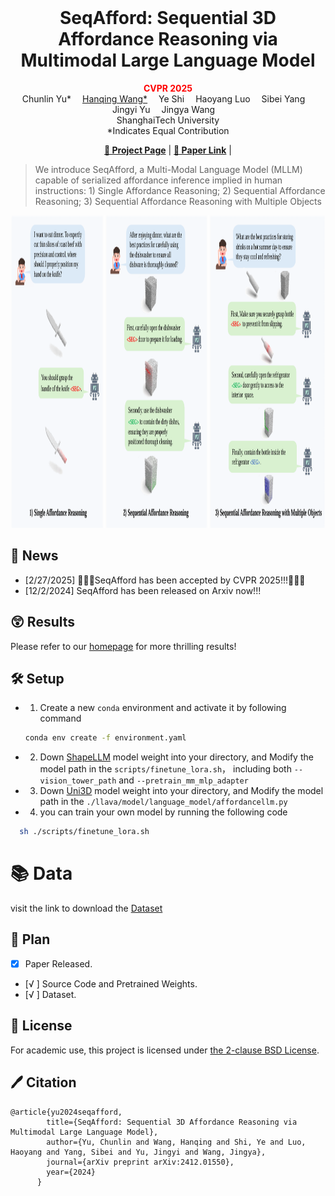 <br>
<p align="center">
<h1 align="center"><strong>SeqAfford: Sequential 3D Affordance Reasoning via Multimodal Large Language Model
</strong></h1>
  <p align="center">
      <strong><span style="color: red;">CVPR 2025</span></strong>
    <br>
   Chunlin Yu*</a>&emsp;
    <a href='https://hq-King.github.io' target='_blank'>Hanqing Wang*</a>&emsp;
   Ye Shi</a>&emsp;
   Haoyang Luo</a>&emsp;
    Sibei Yang</a>&emsp;
   Jingyi Yu</a>&emsp;
   Jingya Wang</a>&emsp;
    <br>
    ShanghaiTech University    
    <br>
    *Indicates Equal Contribution
    <br>
  </p>
</p>

  

<p align="center">
  <a href="https://seq-afford.github.io"><b>📖 Project Page</b></a> |
  <a href="https://arxiv.org/pdf/2412.01550"><b>📄 Paper Link</b></a> |
</p>

</div>

> We introduce SeqAfford, a Multi-Modal Language Model (MLLM) capable of serialized affordance inference implied in human instructions: 1) Single Affordance Reasoning; 2) Sequential Affordance Reasoning; 3) Sequential Affordance Reasoning with Multiple Objects

<div align="center">
    <img src="fig1.png" height=500>
</div>

## 📣 News
- [2/27/2025] 🎉🎉🎉SeqAfford has been accepted by CVPR 2025!!!🎉🎉🎉
- [12/2/2024] SeqAfford has been released on Arxiv now!!!

## 😲 Results
Please refer to our [homepage](https://seq-afford.github.io) for more thrilling results!


## 🛠️ Setup
- 1. Create a new `conda` environment and activate it by following command
  ```bash
  conda env create -f environment.yaml
  ```
- 2. Down [ShapeLLM](https://github.com/qizekun/ShapeLLM/blob/main/docs/MODEL_ZOO.md) model weight into your directory, and Modify the model path in the `scripts/finetune_lora.sh`， including both `--vision_tower_path` and `--pretrain_mm_mlp_adapter`
 
 - 3. Down [Uni3D](https://github.com/baaivision/Uni3D) model weight into your directory, and Modify the model path in the `./llava/model/language_model/affordancellm.py`
 
- 4. you can train your own model by running the following code
 
```bash
  sh ./scripts/finetune_lora.sh
```
# 📚 Data
visit the link to download the [Dataset](https://pan.baidu.com/s/1_koVmNMdv5BByli97eDHGA?pwd=2025)

## 🚩 Plan
- [x] Paper Released.
- [√ ] Source Code and Pretrained Weights.
- [√ ] Dataset.
<!-- --- -->


## 🎫 License

For academic use, this project is licensed under [the 2-clause BSD License](https://opensource.org/license/bsd-2-clause). 

## 🖊️ Citation
```
@article{yu2024seqafford,
        title={SeqAfford: Sequential 3D Affordance Reasoning via Multimodal Large Language Model},
        author={Yu, Chunlin and Wang, Hanqing and Shi, Ye and Luo, Haoyang and Yang, Sibei and Yu, Jingyi and Wang, Jingya},
        journal={arXiv preprint arXiv:2412.01550},
        year={2024}
      }

```
